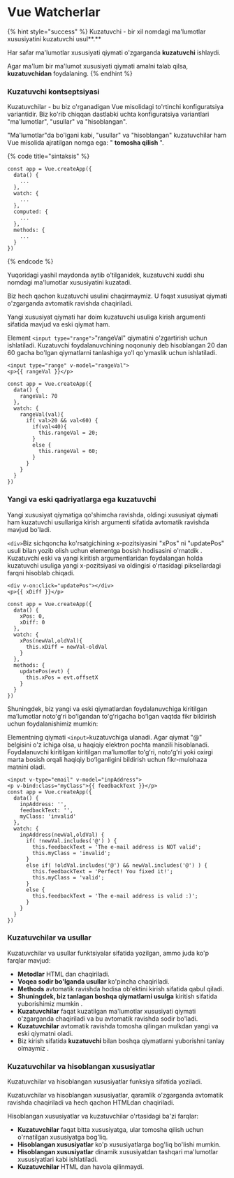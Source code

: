 # Vue Watcherlar

{% hint style="success" %}
Kuzatuvchi - bir xil nomdagi ma'lumotlar xususiyatini kuzatuvchi usul**.**

Har safar ma'lumotlar xususiyati qiymati o'zgarganda **kuzatuvchi** ishlaydi.

Agar ma'lum bir ma'lumot xususiyati qiymati amalni talab qilsa, **kuzatuvchidan** foydalaning.
{% endhint %}

### Kuzatuvchi kontseptsiyasi

Kuzatuvchilar - bu biz o'rganadigan Vue misolidagi to'rtinchi konfiguratsiya variantidir. Biz ko'rib chiqqan dastlabki uchta konfiguratsiya variantlari "ma'lumotlar", "usullar" va "hisoblangan".

"Ma'lumotlar"da bo'lgani kabi, "usullar" va "hisoblangan" kuzatuvchilar ham Vue misolida ajratilgan nomga ega: " **tomosha qilish** ".

{% code title="sintaksis" %}
```
const app = Vue.createApp({
  data() {
    ...
  },
  watch: {
    ...
  },
  computed: {
    ...
  },
  methods: {
    ...
  }
})
```
{% endcode %}

Yuqoridagi yashil maydonda aytib o'tilganidek, kuzatuvchi xuddi shu nomdagi ma'lumotlar xususiyatini kuzatadi.

Biz hech qachon kuzatuvchi usulini chaqirmaymiz. U faqat xususiyat qiymati o'zgarganda avtomatik ravishda chaqiriladi.

Yangi xususiyat qiymati har doim kuzatuvchi usuliga kirish argumenti sifatida mavjud va eski qiymat ham.

Element `<input type="range">`"rangeVal" qiymatini o'zgartirish uchun ishlatiladi. Kuzatuvchi foydalanuvchining noqonuniy deb hisoblangan 20 dan 60 gacha bo'lgan qiymatlarni tanlashiga yo'l qo'ymaslik uchun ishlatiladi.

```
<input type="range" v-model="rangeVal">
<p>{{ rangeVal }}</p>
```

```
const app = Vue.createApp({
  data() {
    rangeVal: 70
  },
  watch: {
    rangeVal(val){
      if( val>20 && val<60) {
        if(val<40){
          this.rangeVal = 20;
        }
        else {
          this.rangeVal = 60;
        }
      }
    }
  }
})
```

### Yangi va eski qadriyatlarga ega kuzatuvchi

Yangi xususiyat qiymatiga qo'shimcha ravishda, oldingi xususiyat qiymati ham kuzatuvchi usullariga kirish argumenti sifatida avtomatik ravishda mavjud bo'ladi.



`<div>`Biz sichqoncha ko'rsatgichining x-pozitsiyasini "xPos" ni "updatePos" usuli bilan yozib olish uchun elementga bosish hodisasini o'rnatdik . Kuzatuvchi eski va yangi kiritish argumentlaridan foydalangan holda kuzatuvchi usuliga yangi x-pozitsiyasi va oldingisi o'rtasidagi piksellardagi farqni hisoblab chiqadi.

```
<div v-on:click="updatePos"></div>
<p>{{ xDiff }}</p>
```

```
const app = Vue.createApp({
  data() {
    xPos: 0,
    xDiff: 0
  },
  watch: {
    xPos(newVal,oldVal){
      this.xDiff = newVal-oldVal
    }
  },
  methods: {
    updatePos(evt) {
      this.xPos = evt.offsetX
    }
  }
})
```

Shuningdek, biz yangi va eski qiymatlardan foydalanuvchiga kiritilgan maʼlumotlar notoʻgʻri boʻlgandan toʻgʻrigacha boʻlgan vaqtda fikr bildirish uchun foydalanishimiz mumkin:



Elementning qiymati `<input>`kuzatuvchiga ulanadi. Agar qiymat "@" belgisini o'z ichiga olsa, u haqiqiy elektron pochta manzili hisoblanadi. Foydalanuvchi kiritilgan kiritilgan maʼlumotlar toʻgʻri, notoʻgʻri yoki oxirgi marta bosish orqali haqiqiy boʻlganligini bildirish uchun fikr-mulohaza matnini oladi.

```
<input v-type="email" v-model="inpAddress">
<p v-bind:class="myClass">{{ feedbackText }}</p>
const app = Vue.createApp({
  data() {
    inpAddress: '',
    feedbackText: '',
    myClass: 'invalid'
  },
  watch: {
    inpAddress(newVal,oldVal) {
      if( !newVal.includes('@') ) {
        this.feedbackText = 'The e-mail address is NOT valid';
        this.myClass = 'invalid';
      }
      else if( !oldVal.includes('@') && newVal.includes('@') ) {
        this.feedbackText = 'Perfect! You fixed it!';
        this.myClass = 'valid';
      }
      else {
        this.feedbackText = 'The e-mail address is valid :)';
      }
    }
  }
})
```

### Kuzatuvchilar va usullar

Kuzatuvchilar va usullar funktsiyalar sifatida yozilgan, ammo juda ko'p farqlar mavjud:

* **Metodlar** HTML dan chaqiriladi.
* **Voqea sodir bo'lganda usullar** ko'pincha chaqiriladi.
* **Methods** avtomatik ravishda hodisa ob'ektini kirish sifatida qabul qiladi.
* **Shuningdek, biz tanlagan boshqa qiymatlarni usulga** kiritish sifatida yuborishimiz mumkin .
* **Kuzatuvchilar** faqat kuzatilgan ma'lumotlar xususiyati qiymati o'zgarganda chaqiriladi va bu avtomatik ravishda sodir bo'ladi.
* **Kuzatuvchilar** avtomatik ravishda tomosha qilingan mulkdan yangi va eski qiymatni oladi.
* Biz kirish sifatida **kuzatuvchi** bilan boshqa qiymatlarni yuborishni tanlay olmaymiz .

### Kuzatuvchilar va hisoblangan xususiyatlar

Kuzatuvchilar va hisoblangan xususiyatlar funksiya sifatida yoziladi.

Kuzatuvchilar va hisoblangan xususiyatlar, qaramlik o'zgarganda avtomatik ravishda chaqiriladi va hech qachon HTMLdan chaqiriladi.

Hisoblangan xususiyatlar va kuzatuvchilar o'rtasidagi ba'zi farqlar:

* **Kuzatuvchilar** faqat bitta xususiyatga, ular tomosha qilish uchun o'rnatilgan xususiyatga bog'liq.
* **Hisoblangan xususiyatlar** ko'p xususiyatlarga bog'liq bo'lishi mumkin.
* **Hisoblangan xususiyatlar** dinamik xususiyatdan tashqari ma'lumotlar xususiyatlari kabi ishlatiladi.
* **Kuzatuvchilar** HTML dan havola qilinmaydi.
